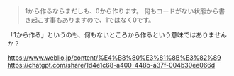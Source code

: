 > 1から作るならまだしも、0から作ります。
> 何もコードがない状態から書き起こす事もありますので、1ではなく0です。

「1から作る」というのも、何もないところから作るという意味ではありませんか？

https://www.weblio.jp/content/%E4%B8%80%E3%81%8B%E3%82%89
https://chatgpt.com/share/1d4e1c68-a400-448b-a37f-004b30ee066d
